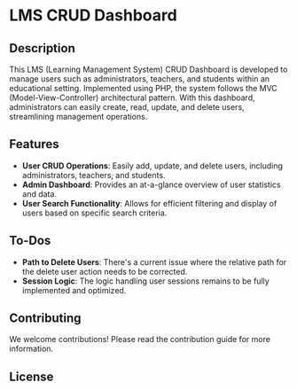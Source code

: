 
# LMS CRUD Dashboard

## Description

This LMS (Learning Management System) CRUD Dashboard is developed to manage users such as administrators, teachers, and students within an educational setting. Implemented using PHP, the system follows the MVC (Model-View-Controller) architectural pattern. With this dashboard, administrators can easily create, read, update, and delete users, streamlining management operations.

## Features

- **User CRUD Operations**: Easily add, update, and delete users, including administrators, teachers, and students.
- **Admin Dashboard**: Provides an at-a-glance overview of user statistics and data.
- **User Search Functionality**: Allows for efficient filtering and display of users based on specific search criteria.

## To-Dos

- **Path to Delete Users**: There's a current issue where the relative path for the delete user action needs to be corrected.
- **Session Logic**: The logic handling user sessions remains to be fully implemented and optimized.

## Contributing

We welcome contributions! Please read the contribution guide for more information.

## License



